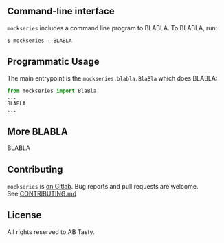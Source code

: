
## Command-line interface
`mockseries` includes a command line program to BLABLA.
To BLABLA, run:  

    $ mockseries --BLABLA      


## Programmatic Usage
The  main entrypoint is the `mockseries.blabla.BlaBla` which does BLABLA:

```python
from mockseries import BlaBla
...
BLABLA
...
```    

## More BLABLA
BLABLA

## Contributing
`mockseries` is [on Gitlab]. Bug reports and pull requests are welcome.  
See [CONTRIBUTING.md]

[on Gitlab]: https://gitlab.com/abtasty/PATH/TO/MY/PROJECT
[CONTRIBUTING.md]: https://gitlab.com/abtasty/PATH/TO/MY/PROJECT/-/blob/master/CONTRIBUTING.md

## License
All rights reserved to AB Tasty.